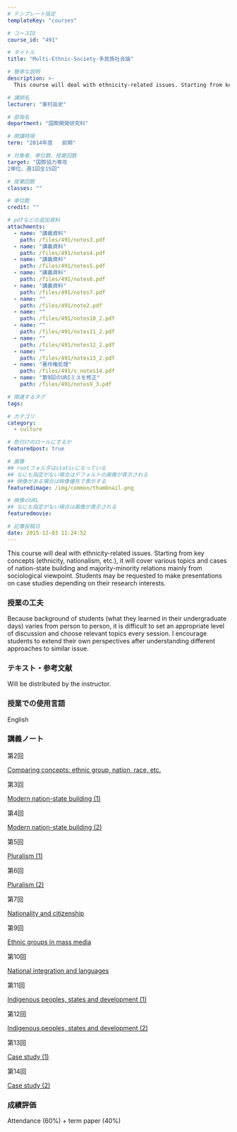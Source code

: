 ```yaml
---
# テンプレート指定
templateKey: "courses"

# コースID
course_id: "491"

# タイトル
title: "Multi-Ethnic-Society-多民族社会論"

# 簡単な説明
description: >-
  This course will deal with ethnicity-related issues. Starting from key concepts (ethnicity, national...

# 講師名
lecturer: "東村岳史"

# 部局名
department: "国際開発研究科"

# 開講時限
term: "2014年度	前期"

# 対象者、単位数、授業回数
target: "国際協力専攻
2単位、週1回全15回"

# 授業回数
classes: ""

# 単位数
credit: ""

# pdfなどの追加資料
attachments: 
  - name: "講義資料" 
    path: /files/491/notes3.pdf
  - name: "講義資料" 
    path: /files/491/notes4.pdf
  - name: "講義資料" 
    path: /files/491/notes5.pdf
  - name: "講義資料" 
    path: /files/491/notes6.pdf
  - name: "講義資料" 
    path: /files/491/notes7.pdf
  - name: "" 
    path: /files/491/note2.pdf
  - name: "" 
    path: /files/491/notes10_2.pdf
  - name: "" 
    path: /files/491/notes11_2.pdf
  - name: "" 
    path: /files/491/notes12_2.pdf
  - name: "" 
    path: /files/491/notes13_2.pdf
  - name: "著作権処理" 
    path: /files/491/s_notes14.pdf
  - name: "第9回のURIミスを修正" 
    path: /files/491/notes9_3.pdf

# 関連するタグ
tags:

# カテゴリ
category:
  - culture

# 色付けのロールにするか
featuredpost: true

# 画像
## rootフォルダはstaticになっている
## なにも指定がない場合はデフォルトの画像が表示される
## 映像がある場合は映像優先で表示する
featuredimage: /img/common/thumbnail.png

# 映像のURL
## なにも指定がない場合は画像が表示される
featuredmovie: 

# 記事投稿日
date: 2015-12-03 11:24:52
---
```


This course will deal with ethnicity-related issues. Starting from key concepts (ethnicity, nationalism, etc.), it will cover various topics and cases of nation-state building and majority-minority relations mainly from sociological viewpoint. Students may be requested to make presentations on case studies depending on their research interests.

### 授業の工夫

Because background of students (what they learned in their undergraduate days) varies from person to person, it is difficult to set an appropriate level of discussion and choose relevant topics every session. I encourage students to extend their own perspectives after understanding different approaches to similar issue.

### テキスト・参考文献

Will be distributed by the instructor.

### 授業での使用言語

English

### 講義ノート

第2回

[Comparing concepts: ethnic group, nation, race, etc.](/files/491/note2.pdf) 

第3回

[Modern nation-state building (1)](/files/491/notes3.pdf) 

第4回

[Modern nation-state building (2)](/files/491/notes4.pdf) 

第5回

[Pluralism (1)](/files/491/notes5.pdf) 

第6回

[Pluralism (2)](/files/491/notes6.pdf) 

第7回

[Nationality and citizenship](/files/491/notes7.pdf) 

第9回

[Ethnic groups in mass media](/files/491/notes9_3.pdf) 

第10回

[National integration and languages](/files/491/notes10_2.pdf) 

第11回

[Indigenous peoples, states and development (1)](/files/491/notes11_2.pdf) 

第12回

[Indigenous peoples, states and development (2)](/files/491/notes12_2.pdf) 

第13回

[Case study (1)](/files/491/notes13_2.pdf) 

第14回

[Case study (2)](/files/491/s_notes14.pdf) 

### 成績評価

Attendance (60%) + term paper (40%)

